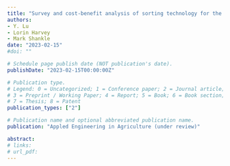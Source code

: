 ```yaml
---
title: "Survey and cost-benefit analysis of sorting technology for the sweetpotato packing lines"
authors:
- Y. Lu
- Lorin Harvey
- Mark Shankle
date: "2023-02-15"
#doi: ""

# Schedule page publish date (NOT publication's date).
publishDate: "2023-02-15T00:00:00Z"

# Publication type.
# Legend: 0 = Uncategorized; 1 = Conference paper; 2 = Journal article;
# 3 = Preprint / Working Paper; 4 = Report; 5 = Book; 6 = Book section;
# 7 = Thesis; 8 = Patent
publication_types: ["2"]

# Publication name and optional abbreviated publication name.
publication: "Appled Engineering in Agriculture (under review)"

abstract: 
# links:
# url_pdf: 
---
```

